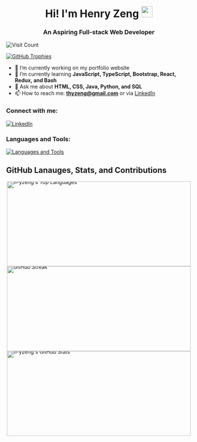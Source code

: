 <h1 align="center">Hi! I'm Henry Zeng <img src="https://raw.githubusercontent.com/MartinHeinz/MartinHeinz/master/wave.gif" width="30px"></h1>
<h3 align="center">An Aspiring Full-stack Web Developer</h3>

<p align="left">
  <img src="https://visitcount.itsvg.in/api?id=h-yzeng&icon=0&color=1" alt="Visit Count" />
</p>

<p align="left">
  <a href="https://github.com/ryo-ma/github-profile-trophy">
    <img src="https://github-profile-trophy.vercel.app/?username=h-yzeng&theme=onestar&margin-w=4&no-frame=true" alt="GitHub Trophies" />
  </a>
</p>

- 🔭 I’m currently working on my portfolio website
- 🌱 I’m currently learning **JavaScript, TypeScript, Bootstrap, React, Redux, and Bash**
- 💬 Ask me about **HTML, CSS, Java, Python, and SQL**
- 📫 How to reach me: **thyzeng@gmail.com** or via [LinkedIn](https://www.linkedin.com/in/hao-yuan-zeng/)

<h3 align="left">Connect with me:</h3>
<p align="left">
  <a href="https://www.linkedin.com/in/hao-yuan-zeng/">
    <img src="https://skillicons.dev/icons?i=linkedin" alt="LinkedIn" />
  </a>
</p>

<h3 align="left">Languages and Tools:</h3>
<p align="left">
  <a href="https://github.com/h-yzeng">
    <img src="https://skillicons.dev/icons?i=css,html,js,java,python,mysql,mongodb,vscode,github" alt="Languages and Tools" />
  </a>
</p>

## GitHub Lanauges, Stats, and Contributions

<div style="display: flex; flex-direction: column; justify-content: center; align-items: center; gap: 0; padding: 0; margin: 0;">

  <div style="margin: 0; padding: 0; line-height: 0;">
    <img width="500" height="230" src="https://github-readme-stats.vercel.app/api/top-langs?username=h-yzeng&show_icons=true&locale=en&layout=compact&hide_border=true&theme=github_dark_dimmed" alt="h-yzeng's Top Languages" style="margin: 0; padding: 0;" />
  </div>
  
  <div style="margin: 0; padding: 0; line-height: 0;">
    <a href="https://git.io/streak-stats">
      <img width="500" height="230" src="https://github-readme-streak-stats.herokuapp.com?user=h-yzeng&theme=github_dark_dimmed&hide_border=true" alt="GitHub Streak" style="margin: 0; padding: 0;" />
    </a>
  </div>
  
  <div style="margin: 0; padding: 0; line-height: 0;">
    <img width="500" height="230" src="https://github-readme-stats.vercel.app/api?username=h-yzeng&show_icons=true&locale=en&hide_border=true&theme=github_dark_dimmed" alt="h-yzeng's GitHub Stats" style="margin: 0; padding: 0;" />
  </div>

</div>
